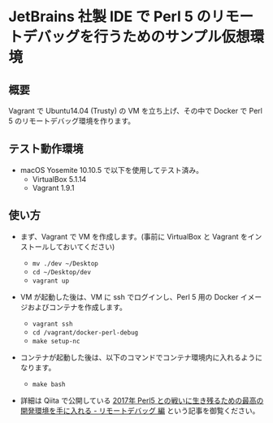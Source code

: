 # JetBrains 社製 IDE で Perl 5 のリモートデバッグを行うためのサンプル仮想環境


## 概要
Vagrant で Ubuntu14.04 (Trusty) の VM を立ち上げ、その中で Docker で Perl 5 のリモートデバッグ環境を作ります。

## テスト動作環境
*  macOS Yosemite 10.10.5 で以下を使用してテスト済み。
    -  VirtualBox 5.1.14
    -  Vagrant 1.9.1

## 使い方
*  まず、Vagrant で VM を作成します。(事前に VirtualBox と Vagrant をインストールしておいてください)
    -  `mv ./dev ~/Desktop`
    -  `cd ~/Desktop/dev`
    -  `vagrant up`

*  VM が起動した後は、VM に ssh でログインし、Perl 5 用の Docker イメージおよびコンテナを作成します。
    -  `vagrant ssh`
    -  `cd /vagrant/docker-perl-debug`
    -  `make setup-nc`

*  コンテナが起動した後は、以下のコマンドでコンテナ環境内に入れるようになります。
    -  `make bash`

*  詳細は Qiita で公開している [2017年 Perl5 との戦いに生き残るための最高の開発環境を手に入れる - リモートデバッグ 編](http://qiita.com/AnnPin/items/983a56a55d4b45f8e1f2) という記事を御覧ください。


